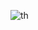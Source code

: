 ![th](https://user-images.githubusercontent.com/92173073/159828337-8b3084d9-79f5-4748-8eec-6fb11fc35252.jpg)
